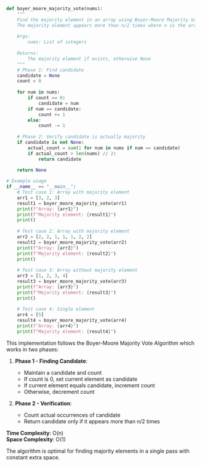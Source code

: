 ```python
def boyer_moore_majority_vote(nums):
    """
    Find the majority element in an array using Boyer-Moore Majority Vote Algorithm.
    The majority element appears more than n/2 times where n is the array length.
    
    Args:
        nums: List of integers
    
    Returns:
        The majority element if exists, otherwise None
    """
    # Phase 1: Find candidate
    candidate = None
    count = 0
    
    for num in nums:
        if count == 0:
            candidate = num
        if num == candidate:
            count += 1
        else:
            count -= 1
    
    # Phase 2: Verify candidate is actually majority
    if candidate is not None:
        actual_count = sum(1 for num in nums if num == candidate)
        if actual_count > len(nums) // 2:
            return candidate
    
    return None

# Example usage
if __name__ == "__main__":
    # Test case 1: Array with majority element
    arr1 = [3, 2, 3]
    result1 = boyer_moore_majority_vote(arr1)
    print(f"Array: {arr1}")
    print(f"Majority element: {result1}")
    print()
    
    # Test case 2: Array with majority element
    arr2 = [2, 2, 1, 1, 1, 2, 2]
    result2 = boyer_moore_majority_vote(arr2)
    print(f"Array: {arr2}")
    print(f"Majority element: {result2}")
    print()
    
    # Test case 3: Array without majority element
    arr3 = [1, 2, 3, 4]
    result3 = boyer_moore_majority_vote(arr3)
    print(f"Array: {arr3}")
    print(f"Majority element: {result3}")
    print()
    
    # Test case 4: Single element
    arr4 = [5]
    result4 = boyer_moore_majority_vote(arr4)
    print(f"Array: {arr4}")
    print(f"Majority element: {result4}")
```

This implementation follows the Boyer-Moore Majority Vote Algorithm which works in two phases:

1. **Phase 1 - Finding Candidate**: 
   - Maintain a candidate and count
   - If count is 0, set current element as candidate
   - If current element equals candidate, increment count
   - Otherwise, decrement count

2. **Phase 2 - Verification**:
   - Count actual occurrences of candidate
   - Return candidate only if it appears more than n/2 times

**Time Complexity**: O(n)  
**Space Complexity**: O(1)

The algorithm is optimal for finding majority elements in a single pass with constant extra space.


